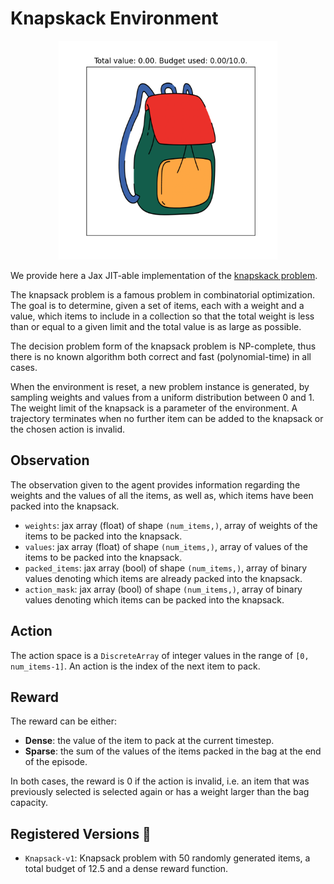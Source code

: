 # Knapskack Environment

<p align="center">
        <img src="../env_anim/knapsack.gif" width="350"/>
</p>

We provide here a Jax JIT-able implementation of the [knapskack problem](https://en.wikipedia.org/wiki/Knapsack_problem).

The knapsack problem is a famous problem in combinatorial optimization. The goal is to determine, given
a set of items, each with a weight and a value, which items to include in a collection so that
the total weight is less than or equal to a given limit and the total value is as large as possible.

The decision problem form of the knapsack problem is NP-complete, thus there is no known
algorithm both correct and fast (polynomial-time) in all cases.

When the environment is reset, a new problem instance is generated, by sampling weights and values
from a uniform distribution between 0 and 1. The weight limit of the knapsack is a parameter of the
environment.
A trajectory terminates when no further item can be added to the knapsack or the chosen action
is invalid.


## Observation
The observation given to the agent provides information regarding the weights and the values of all the items,
as well as, which items have been packed into the knapsack.
- `weights`: jax array (float) of shape `(num_items,)`, array of weights of the items to be
packed into the knapsack.
- `values`: jax array (float) of shape `(num_items,)`, array of values of the items to be packed
into the knapsack.
- `packed_items`: jax array (bool) of shape `(num_items,)`, array of binary values denoting which
items are already packed into the knapsack.
- `action_mask`: jax array (bool) of shape `(num_items,)`, array of binary values denoting which
items can be packed into the knapsack.


## Action
The action space is a `DiscreteArray` of integer values in the range of `[0, num_items-1]`. An action
is the index of the next item to pack.


## Reward
The reward can be either:
- **Dense**: the value of the item to pack at the current timestep.
- **Sparse**: the sum of the values of the items packed in the bag at the end of the episode.

In both cases, the reward is 0 if the action is invalid, i.e. an item that was previously
selected is selected again or has a weight larger than the bag capacity.


## Registered Versions 📖
- `Knapsack-v1`: Knapsack problem with 50 randomly generated items, a total budget of 12.5 and a
dense reward function.
